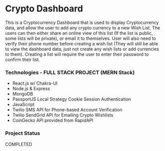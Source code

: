 # Crypto Dashboard

This is a Cryptocurrency Dashboard that is used to display Cryptocurrency data, and allow the user to add any crypto currency to a new Wish List. The users can then either share an online view of this list (If the list is public, some lists will be private), or email it to themselves. User will also need to verify their phone number before creating a wish list (They will still be able to view the dashboard data, just not create any wish lists or add currencies to them). Creating a list will require the user to enter their password to confirm their list.

### Technologies - FULL STACK PROJECT (MERN Stack)

- React.js w/ Chakra-UI
- Node.js & Express
- MongoDB
- PassportJS Local Strategy Cookie Session Authentication
- JavaScript
- Twilio SMS API for Phone-based Account Verification
- Twilio SendGrid API for Emailing Crypto Wishlists
- CoinGecko API provided from RapidAPI

### Project Status

COMPLETED

